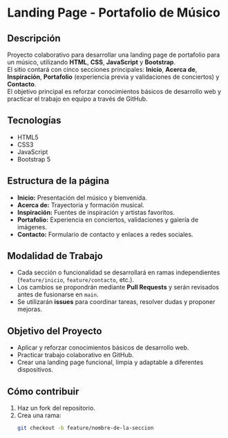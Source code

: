 # Landing Page - Portafolio de Músico

## Descripción

Proyecto colaborativo para desarrollar una landing page de portafolio para un músico, utilizando **HTML**, **CSS**, **JavaScript** y **Bootstrap**.  
El sitio contará con cinco secciones principales: **Inicio**, **Acerca de**, **Inspiración**, **Portafolio** (experiencia previa y validaciones de conciertos) y **Contacto**.  
El objetivo principal es reforzar conocimientos básicos de desarrollo web y practicar el trabajo en equipo a través de GitHub.

## Tecnologías

- HTML5
- CSS3
- JavaScript
- Bootstrap 5

## Estructura de la página

- **Inicio:** Presentación del músico y bienvenida.
- **Acerca de:** Trayectoria y formación musical.
- **Inspiración:** Fuentes de inspiración y artistas favoritos.
- **Portafolio:** Experiencia en conciertos, validaciones y galería de imágenes.
- **Contacto:** Formulario de contacto y enlaces a redes sociales.

## Modalidad de Trabajo

- Cada sección o funcionalidad se desarrollará en ramas independientes (`feature/inicio`, `feature/contacto`, etc.).
- Los cambios se propondrán mediante **Pull Requests** y serán revisados antes de fusionarse en `main`.
- Se utilizarán **issues** para coordinar tareas, resolver dudas y proponer mejoras.

## Objetivo del Proyecto

- Aplicar y reforzar conocimientos básicos de desarrollo web.
- Practicar trabajo colaborativo en GitHub.
- Crear una landing page funcional, limpia y adaptable a diferentes dispositivos.

## Cómo contribuir

1. Haz un fork del repositorio.
2. Crea una rama:
   ```bash
   git checkout -b feature/nombre-de-la-seccion



